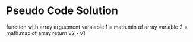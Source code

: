 # Pseudo Code Solution
function with array arguement
    varaiable 1 = math.min of array
    variable 2 = math.max of array
    return v2 - v1
